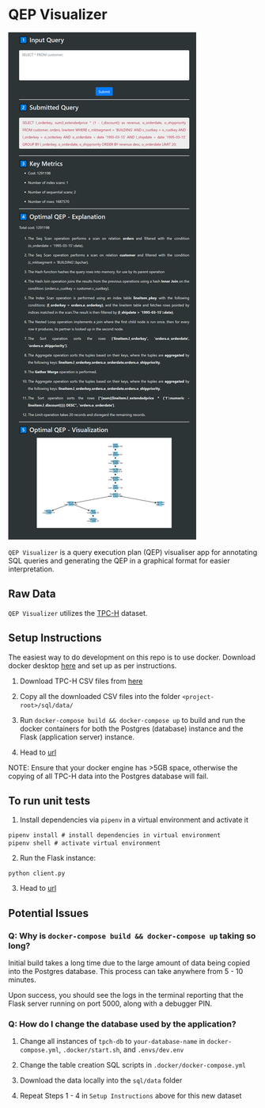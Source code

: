 # QEP Visualizer

![image](static/qep_visualizer.png)

`QEP Visualizer` is a query execution plan (QEP) visualiser app for annotating SQL queries and generating the QEP in a graphical format for easier interpretation.

## Raw Data

`QEP Visualizer` utilizes the [TPC-H](http://www.tpc.org/tpch/) dataset.

## Setup Instructions

The easiest way to do development on this repo is to use docker. Download docker desktop [here](https://www.docker.com/products/docker-desktop) and set up as per instructions.

1. Download TPC-H CSV files from [here](https://entuedu-my.sharepoint.com/:f:/g/personal/wtan132_e_ntu_edu_sg/Etinqk4fV0BAildPoIy--rABChPN2_kK0jSsGmd2b1zVrQ?e=fr7tzk)

2. Copy all the downloaded CSV files into the folder `<project-root>/sql/data/`

3. Run `docker-compose build && docker-compose up` to build and run the docker containers for both the Postgres (database) instance and the Flask (application server) instance.

4. Head to [url](http://localhost:5000/)

NOTE: Ensure that your docker engine has >5GB space, otherwise the copying of all TPC-H data into the Postgres database will fail.

## To run unit tests

1. Install dependencies via `pipenv` in a virtual environment and activate it
```
pipenv install # install dependencies in virtual environment
pipenv shell # activate virtual environment
```

2. Run the Flask instance:

```
python client.py
```

3. Head to [url](http://localhost:5000/) 

## Potential Issues

### Q: Why is `docker-compose build && docker-compose up` taking so long?

Initial build takes a long time due to the large amount of data being copied into the Postgres database. This process can take anywhere from 5 - 10 minutes.

Upon success, you should see the logs in the terminal reporting that the Flask server running on port 5000, along with a debugger PIN.

### Q: How do I change the database used by the application?

1. Change all instances of `tpch-db` to `your-database-name` in `docker-compose.yml`, `.docker/start.sh`, and `.envs/dev.env`

2. Change the table creation SQL scripts in `.docker/docker-compose.yml`

3. Download the data locally into the `sql/data` folder

4. Repeat Steps 1 - 4 in `Setup Instructions` above for this new dataset

